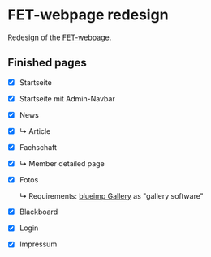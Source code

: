 # FET-webpage redesign
Redesign of the [FET-webpage](https://fet.at).

## Finished pages
- [X] Startseite
- [X] Startseite mit Admin-Navbar
- [X] News
- [X] ↳ Article
- [X] Fachschaft
- [X] ↳ Member detailed page
- [X] Fotos 

  ↳ Requirements: [blueimp Gallery](https://github.com/blueimp/Gallery) as "gallery software"
- [X] Blackboard
- [X] Login
- [X] Impressum
